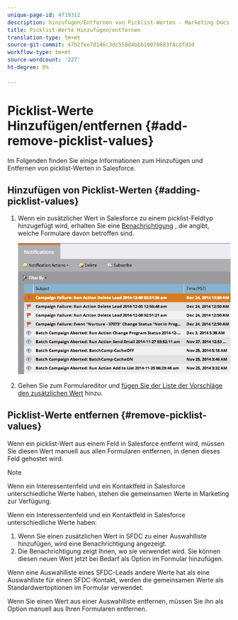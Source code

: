 ```yaml
---
unique-page-id: 4719312
description: hinzufügen/Entfernen von Picklist-Werten - Marketing Docs - Produktdokumentation
title: Picklist-Werte Hinzufügen/entfernen
translation-type: tm+mt
source-git-commit: 47b2fee7d146c3dc558d4bbb10070683f4cdfd3d
workflow-type: tm+mt
source-wordcount: '227'
ht-degree: 0%

---
```



# Picklist-Werte Hinzufügen/entfernen {#add-remove-picklist-values}

Im Folgenden finden Sie einige Informationen zum Hinzufügen und Entfernen von picklist-Werten in Salesforce.

## Hinzufügen von Picklist-Werten {#adding-picklist-values}

1. Wenn ein zusätzlicher Wert in Salesforce zu einem picklist-Feldtyp hinzugefügt wird, erhalten Sie eine [Benachrichtigung](../../../product-docs/core-marketo-concepts/miscellaneous/understanding-notifications.md) , die angibt, welche Formulare davon betroffen sind.

   ![](assets/image2015-1-21-14-3a4-3a7.png)

1. Gehen Sie zum Formulareditor und [fügen Sie der Liste der Vorschläge den zusätzlichen Wert](../../../product-docs/demand-generation/forms/form-actions/add-a-country-picklist-to-your-form.md) hinzu.

## Picklist-Werte entfernen {#remove-picklist-values}

Wenn ein picklist-Wert aus einem Feld in Salesforce entfernt wird, müssen Sie diesen Wert manuell aus allen Formularen entfernen, in denen dieses Feld gehostet wird.

>[!NOTE]
>
>Wenn ein Interessentenfeld und ein Kontaktfeld in Salesforce unterschiedliche Werte haben, stehen die gemeinsamen Werte in Marketing zur Verfügung.

Wenn ein Interessentenfeld und ein Kontaktfeld in Salesforce unterschiedliche Werte haben:

1. Wenn Sie einen zusätzlichen Wert in SFDC zu einer Auswahlliste hinzufügen, wird eine Benachrichtigung angezeigt.
1. Die Benachrichtigung zeigt Ihnen, wo sie verwendet wird. Sie können diesen neuen Wert jetzt bei Bedarf als Option im Formular hinzufügen.

Wenn eine Auswahlliste eines SFDC-Leads andere Werte hat als eine Auswahlliste für einen SFDC-Kontakt, werden die gemeinsamen Werte als Standardwertoptionen im Formular verwendet.

Wenn Sie einen Wert aus einer Auswahlliste entfernen, müssen Sie ihn als Option manuell aus Ihren Formularen entfernen.

